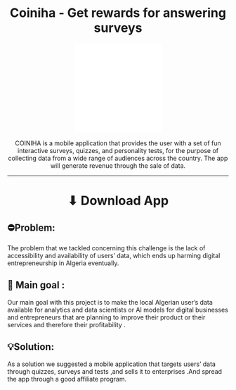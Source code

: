 <h1 align="center">Coiniha - Get rewards for answering surveys</h1>
<p align="center">
<img width="200" src="assets/images/logo.svg" alt="Coiniha">
</p>
<p align="center">
COINIHA is a mobile application that provides the user with a set of fun interactive surveys, quizzes, and personality tests, for the purpose of collecting data from a wide range of audiences across the country. The app will generate revenue through the sale of data.
</p>
<hr>

<h1 align="center">⬇ Download App</h1>

## ⛔Problem: 

The problem that we tackled concerning this challenge is the lack of accessibility and availability of users’ data, which ends up harming digital entrepreneurship in Algeria eventually.

## 🎯 Main goal : 

Our main goal with this project is to make the local Algerian user’s data available for analytics and data scientists or AI models for digital businesses and entrepreneurs that are planning to improve their product or their services and therefore their profitability .

## 💡Solution: 

As a solution we suggested a mobile application that targets users’ data through quizzes, surveys and tests ,and sells it to enterprises .And spread the app through a good affiliate program.
